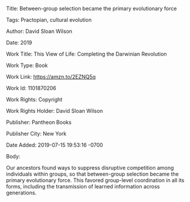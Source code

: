 Title:  Between-group selection became the primary evolutionary force

Tags:   Practopian, cultural evolution

Author: David Sloan Wilson

Date:   2019

Work Title: This View of Life: Completing the Darwinian Revolution

Work Type: Book

Work Link: https://amzn.to/2EZNQ5q

Work Id: 1101870206

Work Rights: Copyright

Work Rights Holder: David Sloan Wilson

Publisher: Pantheon Books

Publisher City: New York

Date Added: 2019-07-15 19:53:16 -0700

Body: 

Our ancestors found ways to suppress disruptive competition among individuals within groups, so that between-group selection became the primary evolutionary force. This favored group-level coordination in all its forms, including the transmission of learned information across generations.

